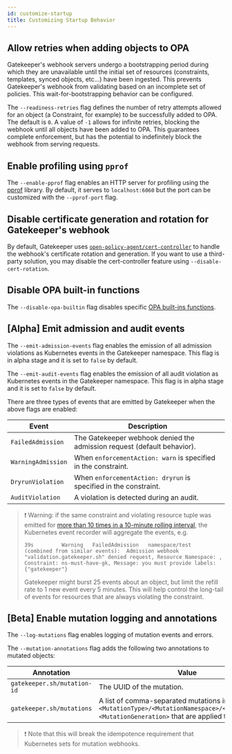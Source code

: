 ```yaml
---
id: customize-startup
title: Customizing Startup Behavior
---
```


## Allow retries when adding objects to OPA

Gatekeeper's webhook servers undergo a bootstrapping period during which they are unavailable until the initial set of resources (constraints, templates, synced objects, etc...) have been ingested. This prevents Gatekeeper's webhook from validating based on an incomplete set of policies. This wait-for-bootstrapping behavior can be configured.

The `--readiness-retries` flag defines the number of retry attempts allowed for an object (a Constraint, for example) to be successfully added to OPA.  The default is `0`.  A value of `-1` allows for infinite retries, blocking the webhook until all objects have been added to OPA.  This guarantees complete enforcement, but has the potential to indefinitely block the webhook from serving requests.

## Enable profiling using `pprof`

The `--enable-pprof` flag enables an HTTP server for profiling using the [pprof](https://pkg.go.dev/net/http/pprof) library. By default, it serves to `localhost:6060` but the port can be customized with the `--pprof-port` flag.

## Disable certificate generation and rotation for Gatekeeper's webhook

By default, Gatekeeper uses [`open-policy-agent/cert-controller`](https://github.com/open-policy-agent/cert-controller) to handle the webhook's certificate rotation and generation. If you want to use a third-party solution, you may disable the cert-controller feature using `--disable-cert-rotation`.

## Disable OPA built-in functions

The `--disable-opa-builtin` flag disables specific [OPA built-ins functions](https://www.openpolicyagent.org/docs/v0.37.2/policy-reference/#built-in-functions).

## [Alpha] Emit admission and audit events

The `--emit-admission-events` flag enables the emission of all admission violations as Kubernetes events in the Gatekeeper namespace. This flag is in alpha stage and it is set to `false` by default.

The `--emit-audit-events` flag enables the emission of all audit violation as Kubernetes events in the Gatekeeper namespace. This flag is in alpha stage and it is set to `false` by default.

There are three types of events that are emitted by Gatekeeper when the above flags are enabled:

| Event              | Description                                                             |
| ------------------ | ----------------------------------------------------------------------- |
| `FailedAdmission`  | The Gatekeeper webhook denied the admission request (default behavior). |
| `WarningAdmission` | When `enforcementAction: warn` is specified in the constraint.          |
| `DryrunViolation`  | When `enforcementAction: dryrun` is specified in the constraint.        |
| `AuditViolation`   | A violation is detected during an audit.                                |

> ❗ Warning: if the same constraint and violating resource tuple was emitted for [more than 10 times in a 10-minute rolling interval](https://github.com/kubernetes/kubernetes/blob/v1.23.3/staging/src/k8s.io/client-go/tools/record/events_cache.go#L429-L438), the Kubernetes event recorder will aggregate the events, e.g.
> ```
> 39s         Warning   FailedAdmission   namespace/test      (combined from similar events):  Admission webhook "validation.gatekeeper.sh" denied request, Resource Namespace: , Constraint: ns-must-have-gk, Message: you must provide labels: {"gatekeeper"}
> ```
> Gatekeeper might burst 25 events about an object, but limit the refill rate to 1 new event every 5 minutes. This will help control the long-tail of events for resources that are always violating the constraint.

## [Beta] Enable mutation logging and annotations

The `--log-mutations` flag enables logging of mutation events and errors.

The `--mutation-annotations` flag adds the following two annotations to mutated objects:

| Annotation                  | Value                                                                                                                                                         |
| --------------------------- | ------------------------------------------------------------------------------------------------------------------------------------------------------------- |
| `gatekeeper.sh/mutation-id` | The UUID of the mutation.                                                                                                                                     |
| `gatekeeper.sh/mutations`   | A list of comma-separated mutations in the format of `<MutationType>/<MutationNamespace>/<MutationName>:<MutationGeneration>` that are applied to the object. |

> ❗ Note that this will break the idempotence requirement that Kubernetes sets for mutation webhooks.